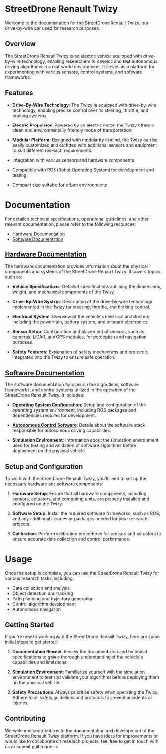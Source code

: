 # StreetDrone Renault Twizy

Welcome to the documentation for the StreetDrone Renault Twizy, our drive-by-wire car used for research purposes.

## Overview

The StreetDrone Renault Twizy is an electric vehicle equipped with drive-by-wire technology, enabling researchers to develop and test autonomous driving algorithms in a real-world environment. It serves as a platform for experimenting with various sensors, control systems, and software frameworks.

## Features

- **Drive-By-Wire Technology**: The Twizy is equipped with drive-by-wire technology, enabling precise control over its steering, throttle, and braking systems.
  
- **Electric Propulsion**: Powered by an electric motor, the Twizy offers a clean and environmentally friendly mode of transportation.

- **Modular Platform**: Designed with modularity in mind, the Twizy can be easily customized and outfitted with additional sensors and equipment to suit different research requirements.

- Integration with various sensors and hardware components
- Compatible with ROS (Robot Operating System) for development and testing
- Compact size suitable for urban environments

# Documentation

For detailed technical specifications, operational guidelines, and other relevant documentation, please refer to the following resources:

- [Hardware Documentation](hardware/README.md)
- [Software Documentation](software/README.md)

## [Hardware Documentation](hardware/README.md)

The hardware documentation provides information about the physical components and systems of the StreetDrone Renault Twizy. It covers topics such as:

- **Vehicle Specifications**: Detailed specifications outlining the dimensions, weight, and mechanical components of the Twizy.

- **Drive-By-Wire System**: Description of the drive-by-wire technology implemented in the Twizy for steering, throttle, and braking control.

- **Electrical System**: Overview of the vehicle's electrical architecture, including the powertrain, battery system, and onboard electronics.

- **Sensor Setup**: Configuration and placement of sensors, such as cameras, LiDAR, and GPS modules, for perception and navigation purposes.

- **Safety Features**: Explanation of safety mechanisms and protocols integrated into the Twizy to ensure safe operation.

## [Software Documentation](software/README.md)

The software documentation focuses on the algorithms, software frameworks, and control systems utilized in the operation of the StreetDrone Renault Twizy. It includes:

- [**Operating System Configuration**](software/operating_system.md): Setup and configuration of the operating system environment, including ROS packages and dependencies required for development.

- [**Autonomous Control Software**](software/vehicle_interface.md): Details about the software stack responsible for autonomous driving capabilities.

- **Simulation Environment**: Information about the simulation environment used for testing and validation of software algorithms before deployment on the physical vehicle.

## Setup and Configuration

To work with the StreetDrone Renault Twizy, you'll need to set up the necessary hardware and software components:

1. **Hardware Setup**: Ensure that all hardware components, including sensors, actuators, and computing units, are properly installed and configured on the Twizy.

2. **Software Setup**: Install the required software frameworks, such as ROS, and any additional libraries or packages needed for your research projects.

3. **Calibration**: Perform calibration procedures for sensors and actuators to ensure accurate data collection and control performance.

# Usage

Once the setup is complete, you can use the StreetDrone Renault Twizy for various research tasks, including:

- Data collection and analysis
- Object detection and tracking
- Path planning and trajectory generation
- Control algorithm development
- Autonomous navigation

## Getting Started

If you're new to working with the StreetDrone Renault Twizy, here are some initial steps to get started:

1. **Documentation Review**: Review the documentation and technical specifications to gain a thorough understanding of the vehicle's capabilities and limitations.

2. **Simulation Environment**: Familiarize yourself with the simulation environment to test and validate your algorithms before deploying them on the physical vehicle.

3. **Safety Precautions**: Always prioritize safety when operating the Twizy. Adhere to all safety guidelines and protocols to prevent accidents or injuries.

## Contributing

We welcome contributions to the documentation and development of the StreetDrone Renault Twizy platform. If you have ideas for improvements or would like to collaborate on research projects, feel free to get in touch with us or submit pull requests.
